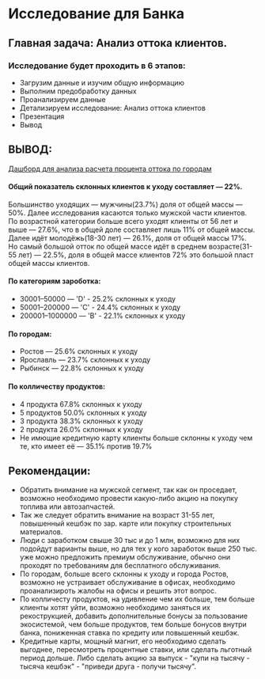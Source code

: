# Исследование для Банка

## Главная задача: Анализ оттока клиентов.

### Исследование будет проходить в 6 этапов:

- Загрузим данные и изучим общую информацию
- Выполним предобработку данных
- Проанализируем данные
- Детализируем исследование: Анализ оттока клиентов
- Презентация
- Вывод

## ВЫВОД:

[Дашборд для анализа расчета процента оттока по городам](https://public.tableau.com/app/profile/tema7449/viz/ProjectforMetanprombank/Dashboard1)

#### Общий показатель склонных клиентов к уходу составляет — 22%.
Большинство уходящих — мужчины(23.7%) доля от общей массы — 50%. Далее исследования касаются только мужской части клиентов.
По возрастной категории больше всего уходят клиенты от 56 лет и выше — 27.6%, что в общей доле составляет лишь 11% от общей массы. 
Далее идёт молодёжь(18-30 лет) — 26.1%, доля от общей массы 17%. 
Но самый большой отток по общей массе идёт в среднем возрасте(31-55 лет) — 22.5%, доля в общей массе клиентов 72% это большой пласт общей массы клиентов.

#### По категориям зароботка:
- 30001–50000 — 'D' - 25.2% склонных к уходу
- 50001–200000 — 'C' - 24.4% склонных к уходу
- 200001–1000000 — 'B' - 22.1% склонных к уходу

  
#### По городам:
- Ростов — 25.6% склонных к уходу
- Ярославль — 23.7% склонных к уходу
- Рыбинск — 22.8% склонных к уходу
#### По колличеству продуктов:
- 4 продукта 67.8% склонных к уходу
- 5 продуктов 50.0% склонных к уходу
- 3 продукта 38.3% склонных к уходу
- 2 продукта 26.0% склонных к уходу
- Не имющие кредитную карту клиенты больше склонны к уходу чем те, кто имеет её — 35.1% против 19.7%

## Рекомендации:
- Обратить внимание на мужской сегмент, так как он проседает, возможно необходимо провести какую-либо акцию на покупку топлива или автозапчастей.
- Так же следует обратить внимание на возраст 31-55 лет, повышенный кешбэк по зар. карте или покупку строительных материалов.
- Люди с заработком свыше 30 тыс и до 1 млн, возможно для них подойдут варианты выше, но для тех у кого заработок выше 250 тыс. уже можно предложить премиум обслуживание, обычно они проходят по требованиям для бесплатного обслуживания.
- По городам, больше всего склонны к уходу и города Ростов, возможно не устраивает обслуживание в офисах, необходимо проанализироть жалобы на офисы и решить этот вопрос.
- По колличесту продуктов, на удивление чем их больше, тем больше клиенты хотят уйти, возможно необходимо заняться их рекострукцией, добавить дополнительные бонусы за пользование экосистемой, чем больше продуктов, тем больше бонусов внутри банка, пониженная ставка по кредиту или повышенный кешбэк.
- Кредитные карты, мощный магнит, его необходимо сделать выгоднее, пересмотреть процентные ставки, или сделать льготный период дольше. Либо сделать акцию за выпуск - "купи на тысячу - тысяча кешбэк" - "приведи друга - получи тысячу".



